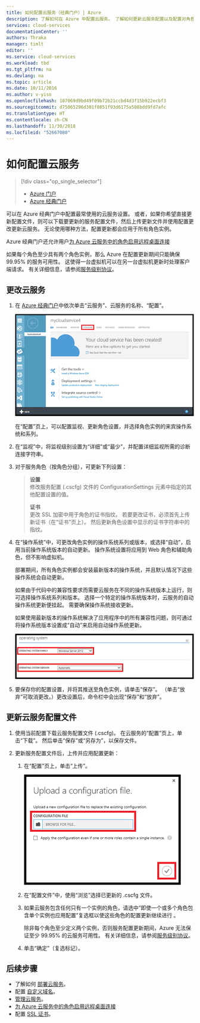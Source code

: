 ```yaml
---
title: 如何配置云服务（经典门户）| Azure
description: 了解如何在 Azure 中配置云服务。 了解如何更新云服务配置以及配置对角色实例的远程访问。
services: cloud-services
documentationCenter: ''
authors: Thraka
manager: timlt
editor: ''
ms.service: cloud-services
ms.workload: tbd
ms.tgt_pltfrm: na
ms.devlang: na
ms.topic: article
ms.date: 10/11/2016
ms.author: v-yiso
ms.openlocfilehash: 107069d9bd49f09b72b21ccbd4d3f15b922ecbf3
ms.sourcegitcommit: d75065296d301f0851f93d6175a508bdd9fd7afc
ms.translationtype: HT
ms.contentlocale: zh-CN
ms.lasthandoff: 11/30/2018
ms.locfileid: "52667080"
---
```

# <a name="how-to-configure-cloud-services"></a>如何配置云服务

> [!div class="op_single_selector"]
>- [Azure 门户](./cloud-services-how-to-configure-portal.md)
>- [Azure 经典门户](./cloud-services-how-to-configure.md)

可以在 Azure 经典门户中配置最常使用的云服务设置。 或者，如果你希望直接更新配置文件，则可以下载要更新的服务配置文件，然后上传更新文件并使用配置更改更新云服务。 无论使用哪种方法，配置更新都会应用于所有角色实例。

Azure 经典门户还允许用户[为 Azure 云服务中的角色启用远程桌面连接](./cloud-services-role-enable-remote-desktop.md)

如果每个角色至少具有两个角色实例，那么 Azure 在配置更新期间只能确保 99.95% 的服务可用性。 这使得一台虚拟机可以在另一台虚拟机更新时处理客户端请求。 有关详细信息，请参阅[服务级别协议](https://www.azure.cn/support/legal/sla)。

## <a name="change-a-cloud-service"></a>更改云服务

1. 在 [Azure 经典门户](http://manage.windowsazure.cn)中依次单击“云服务”、云服务的名称、“配置”。

    ![配置页](./media/cloud-services-how-to-configure/CloudServices_ConfigurePage1.png)

    在“配置”页上，可以配置监视、更新角色设置，并选择角色实例的来宾操作系统和系列。 

2. 在“监视”中，将监视级别设置为“详细”或“最少”，并配置详细监视所需的诊断连接字符串。

3. 对于服务角色（按角色分组），可更新下列设置：

    >**设置**  
    >修改服务配置 (.cscfg) 文件的 ConfigurationSettings 元素中指定的其他配置设置的值。
    >
    >**证书**  
    >更改 SSL 加密中用于角色的证书指纹。 若要更改证书，必须首先上传新证书（在“证书”页上）。 然后更新角色设置中显示的证书字符串中的指纹。

4. 在“操作系统”中，可更改角色实例的操作系统系列或版本，或选择“自动”，启用当前操作系统版本的自动更新。 操作系统设置将应用到 Web 角色和辅助角色，但不影响虚拟机。

    部署期间，所有角色实例都会安装最新版本的操作系统，并且默认情况下这些操作系统会自动更新。 

    如果由于代码中的兼容性要求而需要云服务在不同的操作系统版本上运行，则可选择操作系统系列和版本。 选择一个特定的操作系统版本时，云服务的自动操作系统更新便挂起。 需要确保操作系统接收更新。

    如果使用最新版本的操作系统解决了应用程序中的所有兼容性问题，则可通过将操作系统版本设置成“自动”来启用自动操作系统更新。 

    ![操作系统设置](./media/cloud-services-how-to-configure/CloudServices_ConfigurePage_OSSettings.png)

5. 要保存你的配置设置，并将其推送至角色实例，请单击“保存”。 （单击“放弃”可取消更改。）更改设置后，命令栏中会出现“保存”和“放弃”。

## <a name="update-a-cloud-service-configuration-file"></a>更新云服务配置文件

1. 使用当前配置下载云服务配置文件 (.cscfg)。 在云服务的“配置”页上，单击“下载”。 然后单击“保存”或“另存为”，以保存文件。

2. 更新服务配置文件后，上传并应用配置更新：

    1. 在“配置”页上，单击“上传”。

        ![上传配置](./media/cloud-services-how-to-configure/CloudServices_UploadConfigFile.png)

    2. 在“配置文件”中，使用“浏览”选择已更新的 .cscfg 文件。

    3. 如果云服务包含任何只有一个实例的角色，请选中“即使一个或多个角色包含单个实例也应用配置”复选框以使这些角色的配置更新继续进行  。

        除非每个角色至少定义两个实例，否则服务配置更新期间，Azure 无法保证至少 99.95% 的云服务可用性。 有关详细信息，请参阅[服务级别协议](https://www.azure.cn/support/legal/sla)。

    4. 单击“确定”（复选标记）。 

## <a name="next-steps"></a>后续步骤

* 了解如何 [部署云服务](./cloud-services-how-to-create-deploy.md)。
* 配置 [自定义域名](./cloud-services-custom-domain-name.md)。
* [管理云服务](./cloud-services-how-to-manage.md)。
* [为 Azure 云服务中的角色启用远程桌面连接](./cloud-services-role-enable-remote-desktop.md)
* 配置 [SSL 证书](./cloud-services-configure-ssl-certificate.md)。
